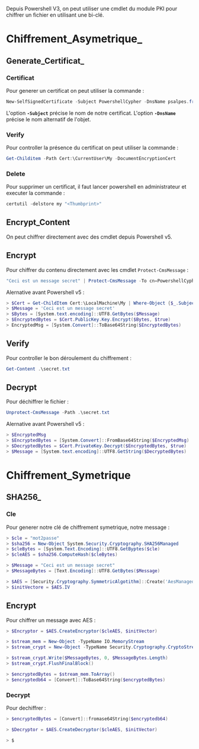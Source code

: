 
Depuis Powershell V3, on peut utiliser une cmdlet du module PKI pour chiffrer un fichier en utilisant une bi-clé.

# __Chiffrement_Asymetrique___

## __Generate_Certificat___

### Certificat

Pour generer un certificat on peut utiliser la commande : 

```powershell
New-SelfSignedCertificate -Subject PowershellCypher -DnsName psalpes.fr -CertStoreLocation "Cert:\CurrentUser\My" -Type DocumentEncryptionCert
```

L'option **`-Subject`** précise le nom de notre certificat.
L'option **`-DnsName`** précise le nom alternatif de l'objet.

### Verify

Pour controller la présence du certificat on peut utiliser la commande :

```powershell
Get-Childitem -Path Cert:\CurrentUser\My -DocumentEncryptionCert
```

### Delete

Pour supprimer un certificat, il faut lancer powershell en administrateur et executer la commande :

```powershell
certutil -delstore my "<Thumbprint>"
```


## __Encrypt_Content__

On peut chiffrer directement avec des cmdlet depuis Powershell v5.

## Encrypt

Pour chiffrer du contenu directement avec les cmdlet `Protect-CmsMessage` :

```powershell
"Ceci est un message secret" | Protect-CmsMessage -To cn=PowershellCypher -OutFile .\secret.txt
```

Alernative avant Powershell v5 :

```powershell
> $Cert = Get-ChildItem Cert:\LocalMachine\My | Where-Object {$_.Subject -like "PowershellCypher"}
> $Message = 'Ceci est un message secret'
> $Bytes = [System.text.encoding]::UTF8.GetBytes($Message)
> $EncryptedBytes = $Cert.PublicKey.Key.Encrypt($Bytes, $true)
> EncryptedMsg = [System.Convert]::ToBase64String($EncryptedBytes)
```

## Verify

Pour controller le bon déroulement du chiffrement :

```powershell
Get-Content .\secret.txt
```

## Decrypt

Pour déchiffrer le fichier :

```powershell
Unprotect-CmsMessage -Path .\secret.txt
```

Alernative avant Powershell v5 :

```powershell
> $EncryptedMsg
> $EncryptedBytes = [System.Convert]::FromBase64String($EncryptedMsg)
> $DecryptedBytes = $Cert.PrivateKey.Decrypt($EncryptedBytes, $true)
> $Message = [System.text.encoding]::UTF8.GetString($DecryptedBytes)
```


# __Chiffrement_Symetrique__

## __SHA256___

### Cle

Pour generer notre clé de chiffrement symetrique, notre message :

```powershell
> $cle = "mot2passe"
> $sha256 = New-Object System.Security.Cryptography.SHA256Managed
> $cleBytes = [System.Text.Encoding]::UTF8.GetByptes($cle)
> $cleAES = $sha256.ComputeHash($cleBytes)

> $Message = "Ceci est un message secret"
> $MessageBytes = [Text.Encoding]::UTF8.GetBytes($Message)

> $AES = [Security.Cryptography.SymmetricAlgotithm]::Create('AesManaged')
> $initVectore = $AES.IV
```


## Encrypt

Pour chiffrer un message avec AES :

```powershell
> $Encryptor = $AES.CreateEncryptor($cleAES, $initVector)

> $stream_mem = New-Object -TypeName IO.MemoryStream
> $stream_crypt = New-Object -TypeName Security.Cryptography.CryptoStream -ArgumentList @($stream_mem, $Encryptor, 'Write')

> $stream_crypt.Write($MessageBytes, 0, $MessageBytes.Length)
> $stream_crypt.FlushFinalBlock()

> $encryptedBytes = $stream_mem.ToArray()
> $encryptedb64 = [Convert]::ToBase64String($encryptedBytes)
```


### Decrypt

Pour dechiffrer :

```powershell
> $encryptedBytes = [Convert]::fromase64String($encryptedb64)

> $Decryptor = $AES.CreateDecryptor($cleAES, $initVector)

> $
```